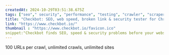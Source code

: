 ```yaml
---
createdAt: 2024-10-29T03:51:38.675Z
tags: ["seo"," security", "performance", "testing", "crawler", "scraper", "browser-test", "productivity"]
title: "Checkbot: SEO, web speed, broken link & security tester for Chrome"
link: "https://www.checkbot.io/"
thumbnail : "https://www.checkbot.io/favicon.ico"
snippet:"Checkbot finds SEO, speed & security problems before your website visitors do. Tests for broken links, duplicate content, invalid HTML/CSS/JavaScript, insecure pages &amp; more. Test 100s of pages at once including local sites to keep on top of problems &amp; stop critical issues going live."
---
```

100 URLs per crawl, unlimited crawls, unlimited sites
